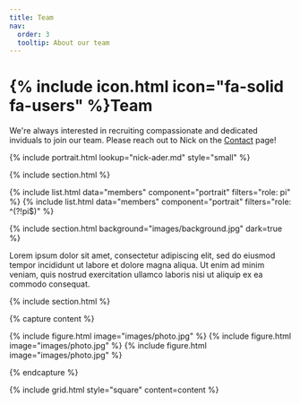 ```yaml
---
title: Team
nav:
  order: 3
  tooltip: About our team
---
```


# {% include icon.html icon="fa-solid fa-users" %}Team

We're always interested in recruiting compassionate and dedicated inviduals to join our team. Please reach out to Nick on the [Contact](contact) page!

{%
  include portrait.html
  lookup="nick-ader.md"
  style="small"
%}

{% include section.html %}

{% include list.html data="members" component="portrait" filters="role: pi" %}
{% include list.html data="members" component="portrait" filters="role: ^(?!pi$)" %}

{% include section.html background="images/background.jpg" dark=true %}

Lorem ipsum dolor sit amet, consectetur adipiscing elit, sed do eiusmod tempor
incididunt ut labore et dolore magna aliqua. Ut enim ad minim veniam, quis
nostrud exercitation ullamco laboris nisi ut aliquip ex ea commodo consequat.

{% include section.html %}

{% capture content %}

{% include figure.html image="images/photo.jpg" %}
{% include figure.html image="images/photo.jpg" %}
{% include figure.html image="images/photo.jpg" %}

{% endcapture %}

{% include grid.html style="square" content=content %}
